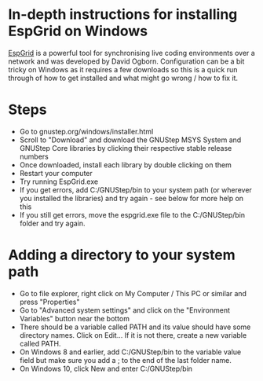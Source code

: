 # In-depth instructions for installing EspGrid on Windows

[EspGrid](https://github.com/d0kt0r0/EspGrid) is a powerful tool for synchronising live coding environments over a network and was developed by David Ogborn. Configuration can be a bit tricky on Windows as it requires a few downloads so this is a quick run through of how to get installed and what might go wrong / how to fix it.

# Steps

- Go to gnustep.org/windows/installer.html
- Scroll to "Download" and download the GNUStep MSYS System and GNUStep Core libraries by clicking their respective stable release numbers
- Once downloaded, install each library by double clicking on them
- Restart your computer
- Try running EspGrid.exe
- If you get errors, add C:/GNUStep/bin to your system path (or wherever you installed the libraries) and try again - see below for more help on this
- If you still get errors, move the espgrid.exe file to the C:/GNUStep/bin folder and try again.

# Adding a directory to your system path

- Go to file explorer, right click on My Computer / This PC or similar and press "Properties"
- Go to "Advanced system settings" and click on the "Environment Variables" button near the  bottom
- There should be a variable called PATH and its value should have some directory names. Click on Edit... If it is not there, create a new variable called PATH.
- On Windows 8 and earlier, add C:/GNUStep/bin to the variable value field but make sure you add a ; to the end of the last folder name.
- On Windows 10, click New and enter C:/GNUStep/bin
